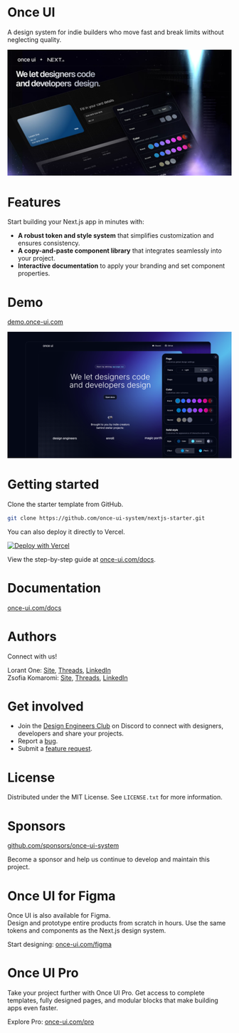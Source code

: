 # Once UI

A design system for indie builders who move fast and break limits without neglecting quality.

![Once UI](public/images/og/home.jpg)

# Features

Start building your Next.js app in minutes with:

- **A robust token and style system** that simplifies customization and ensures consistency.
- **A copy-and-paste component library** that integrates seamlessly into your project.
- **Interactive documentation** to apply your branding and set component properties.

# Demo

[demo.once-ui.com](https://demo.once-ui.com)

![Once UI](public/images/demo.png)

# Getting started

Clone the starter template from GitHub.

```bash
git clone https://github.com/once-ui-system/nextjs-starter.git
```

You can also deploy it directly to Vercel.

[![Deploy with Vercel](https://vercel.com/button)](https://vercel.com/new/clone?repository-url=https%3A%2F%2Fgithub.com%2Fonce-ui-system%2Fnextjs-starter&redirect-url=https%3A%2F%2Fonce-ui.com%2Fdocs%2F)

View the step-by-step guide at [once-ui.com/docs](https://once-ui.com/docs).

# Documentation

[once-ui.com/docs](https://once-ui.com/docs)

# Authors

Connect with us!

Lorant One: [Site](https://lorant.one), [Threads](https://www.threads.net/@lorant.one), [LinkedIn](https://www.linkedin.com/in/lorant-one/)  
Zsofia Komaromi: [Site](https://zsofia.pro), [Threads](https://www.threads.net/@zsofia_kom), [LinkedIn](https://www.linkedin.com/in/zsofiakomaromi/)

# Get involved

- Join the [Design Engineers Club](https://discord.com/invite/5EyAQ4eNdS) on Discord to connect with designers, developers and share your projects.
- Report a [bug](https://github.com/once-ui-system/nextjs-starter/issues/new?labels=bug&template=bug_report.md).
- Submit a [feature request](https://github.com/once-ui-system/nextjs-starter/issues/new?labels=feature%20request&template=feature_request.md).

# License

Distributed under the MIT License. See `LICENSE.txt` for more information.

# Sponsors

[github.com/sponsors/once-ui-system](https://github.com/sponsors/once-ui-system)

Become a sponsor and help us continue to develop and maintain this project.

# Once UI for Figma

Once UI is also available for Figma.  
Design and prototype entire products from scratch in hours. Use the same tokens and components as the Next.js design system.

Start designing: [once-ui.com/figma](https://once-ui.com/figma)

# Once UI Pro

Take your project further with Once UI Pro. Get access to complete templates, fully designed pages, and modular blocks that make building apps even faster.

Explore Pro: [once-ui.com/pro](https://once-ui.com/pro)
